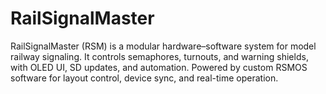 # RailSignalMaster
RailSignalMaster (RSM) is a modular hardware–software system for model railway signaling. It controls semaphores, turnouts, and warning shields, with OLED UI, SD updates, and automation. Powered by custom RSMOS software for layout control, device sync, and real-time operation.
